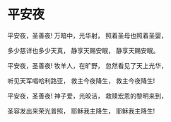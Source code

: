 # 平安夜

平安夜，圣善夜!
万暗中，光华射，
照着圣母也照着圣婴，

多少慈详也多少天真，
静享天赐安眠，
静享天赐安眠。

平安夜，圣善夜!
牧羊人，在旷野，
忽然看见了天上光华，

听见天军唱哈利路亚，
救主今夜降生，
救主今夜降生!

平安夜，圣善夜!
神子爱，光皎洁，
救赎宏恩的黎明来到，

圣容发出来荣光普照，
耶稣我主降生，
耶稣我主降生!
